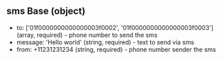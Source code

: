 ## sms Base (object)
- to: ['01f0000000000000003f0002', '01f0000000000000003f0003'] (array, required) - phone number to send the sms
- message: 'Hello world' (string, required) - text to send via sms
- from: +11231231234 (string, required) - phone number sender the sms

